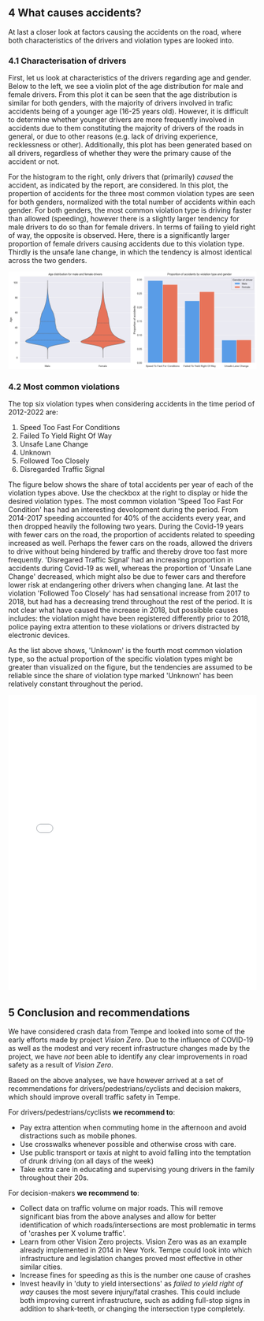 ## 4 What causes accidents?
At last a closer look at factors causing the accidents on the road, where both characteristics of the drivers and violation types are looked into. 

### 4.1 Characterisation of drivers
First, let us look at characteristics of the drivers regarding age and gender. Below to the left, we see a violin plot of the age distribution for male and female drivers. From this plot it can be seen that the age distribution is similar for both genders, with the majority of drivers involved in trafic accidents being of a younger age (16-25 years old). However, it is difficult to determine whether younger drivers are more frequently involved in accidents due to them constituting the majority of drivers of the roads in general, or due to other reasons (e.g. lack of driving experience, recklessness or other). Additionally, this plot has been generated based on all drivers, regardless of whether they were the primary cause of the accident or not.  

For the histogram to the right, only drivers that (primarily) *caused* the accident, as indicated by the report, are considered. In this plot, the propertion of accidents for the three most common violation types are seen for both genders, normalized with the total number of accidents within each gender. For both genders, the most common violation type is driving faster than allowed (speeding), however there is a slightly larger tendency for male drivers to do so than for female drivers. In terms of failing to yield right of way, the opposite is observed. Here, there is a significantly larger proportion of female drivers causing accidents due to this violation type. Thirdly is the unsafe lane change, in which the tendency is almost identical across the two genders. 

<style>
    .responsive-image {
        max-width: 100%;
        height: auto;
    }
</style>

<img src="assets/png/male-female-comparison-plot.png" class="responsive-image">

### 4.2 Most common violations

The top six violation types when considering accidents in the time period of 2012-2022 are:
1. Speed Too Fast For Conditions
2. Failed To Yield Right Of Way
3. Unsafe Lane Change
4. Unknown
5. Followed Too Closely
6. Disregarded Traffic Signal

The figure below shows the share of total accidents per year of each of the violation types above. Use the checkbox at the right to display or hide the desired violation types. The most common violation 'Speed Too Fast For Condition' has had an interesting devolopment during the period. From 2014-2017 speeding accounted for 40% of the accidents every year, and then dropped heavily the following two years. During the Covid-19 years with fewer cars on the road, the proportion of accidents related to speeding increased as well. Perhaps the fewer cars on the roads, allowed the drivers to drive without being hindered by traffic and thereby drove too fast more frequently. 'Disregared Traffic Signal' had an increasing proportion in accidents during Covid-19 as well, whereas the proportion of 'Unsafe Lane Change' decreased, which might also be due to fewer cars and therefore lower risk at endangering other drivers when changing lane. At last the violation 'Followed Too Closely' has had sensational increase from 2017 to 2018, but had has a decreasing trend throughout the rest of the period. It is not clear what have caused the increase in 2018, but possibble causes includes: the violation might have been registered differently prior to 2018, police paying extra attention to these violations or drivers distracted by electronic devices.

As the list above shows, 'Unknown' is the fourth most common violation type, so the actual proportion of the specific violation types might be greater than visualized on the figure, but the tendencies are assumed to be reliable since the share of violation type marked 'Unknown' has been relatively constant throughout the period.

<iframe src="contents/ViolationType_interactive.html"
    sandbox="allow-same-origin allow-scripts"
    width="100%"
    height="600"
    scrolling="no"
    seamless="seamless"
    frameborder="0">
</iframe>

## 5 Conclusion and recommendations

We have considered crash data from Tempe and looked into some of the early efforts made by project _Vision Zero_. Due to the influence of COVID-19 as well as the modest and very recent infrastructure changes made by the project, we have _not_ been able to identify any clear improvements in road safety as a result of _Vision Zero_.

Based on the above analyses, we have however arrived at a set of recommendations for drivers/pedestrians/cyclists and decision makers, which should improve overall traffic safety in Tempe.

For drivers/pedestrians/cyclists **we recommend to**:
- Pay extra attention when commuting home in the afternoon and avoid distractions such as mobile phones.
- Use crosswalks whenever possible and otherwise cross with care.
- Use public transport or taxis at night to avoid falling into the temptation of drunk driving (on all days of the week)
- Take extra care in educating and supervising young drivers in the family throughout their 20s.


For decision-makers **we recommend to**:
- Collect data on traffic volume on major roads. This will remove significant bias from the above analyses and allow for better identification of which roads/intersections are most problematic in terms of 'crashes per X volume traffic'.
- Learn from other Vision Zero projects. Vision Zero was as an example already implemented in 2014 in New York. Tempe could look into which infrastructure and legislation changes proved most effective in other similar cities.
- Increase fines for speeding as this is the number one cause of crashes
- Invest heavily in 'duty to yield intersections' as _failed to yield right of way_ causes the most severe injury/fatal crashes. This could include both improving current infrastructure, such as adding full-stop signs in addition to shark-teeth, or changing the intersection type completely.